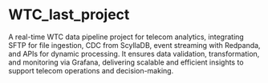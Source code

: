 # WTC_last_project
A real-time WTC data pipeline project for telecom analytics, integrating SFTP for file ingestion, CDC from ScyllaDB, event streaming with Redpanda, and APIs for dynamic processing. It ensures data validation, transformation, and monitoring via Grafana, delivering scalable and efficient insights to support telecom operations and decision-making.
